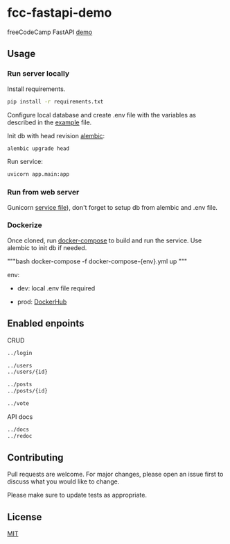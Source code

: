 # fcc-fastapi-demo

freeCodeCamp FastAPI [demo](https://youtu.be/0sOvCWFmrtA)

## Usage

### Run server locally

Install requirements.

```bash
pip install -r requirements.txt
```

Configure local database and create .env file with the variables as described in the [example](.env_example) file.

Init db with head revision [alembic](https://alembic.sqlalchemy.org/en/latest/):

```bash
alembic upgrade head
```

Run service:

```bash
uvicorn app.main:app
```

### Run from web server

Gunicorn [service file](gunicorn.service)), don't forget to setup db from alembic and .env file.

### Dockerize

Once cloned, run [docker-compose](https://docs.docker.com/compose/overview/) to build and run the service. Use alembic to init db if needed.

"""bash
docker-compose -f docker-compose-{env}.yml up
"""

env:

- dev: local .env file required

- prod: [DockerHub](https://hub.docker.com/r/juandm93/ffc-fastapi)

## Enabled enpoints

CRUD

```bash
../login

../users
../users/{id}

../posts
../posts/{id}

../vote
```

API docs

```bash
../docs
../redoc
```

## Contributing

Pull requests are welcome. For major changes, please open an issue first to discuss what you would like to change.

Please make sure to update tests as appropriate.

## License

[MIT](https://choosealicense.com/licenses/mit/)
